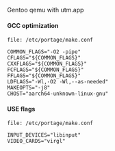 Gentoo qemu with utm.app

#### GCC optimization

    file: /etc/portage/make.conf

    COMMON_FLAGS="-O2 -pipe"
    CFLAGS="${COMMON_FLAGS}"
    CXXFLAGS="${COMMON_FLAGS}"
    FCFLAGS="${COMMON_FLAGS}"
    FFLAGS="${COMMON_FLAGS}"
    LDFLAGS="-Wl,-O2 -Wl,--as-needed"
    MAKEOPTS="-j8"
    CHOST="aarch64-unknown-linux-gnu"

#### USE flags

    file: /etc/portage/make.conf

    INPUT_DEVICES="libinput"
    VIDEO_CARDS="virgl"

